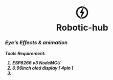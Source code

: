 <h1 align ="Center"><img width =40  Src = "https://github.com/ArtStudioORG/Robotic-hub/blob/main/!!!%20ignore%20Me%20!!!/main-logo.png"><br>Robotic-hub </h1>
 
<h3><i> Eye's Effects & animation </i> </h3> <P><b><i> Tools Requirement: <ol> <li>ESP8266 v3 NodeMCU</li><li>0.96inch oled display [ 4pin ]</li><li>

